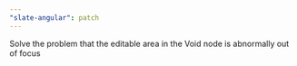 ```yaml
---
"slate-angular": patch
---
```


Solve the problem that the editable area in the Void node is abnormally out of focus
